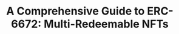 ---
title: "A Comprehensive Guide to ERC-6672: Multi-Redeemable NFTs"
description: "EIP-6672 introduces an extension to ERC-721 standard, with an added feature of the creation of Multi-Redeemable NFTs. Learn how these tokens enable redemption in multiple scenarios, expanding the utility of NFTs."
authors: ["@_BuildBear"]
tags: ["Smart Contracts", "Standards", "web3","Security","NFTs"]
languages: ["Solidity"]
url: "https://www.buildbear.io/blogs/erc6672"
dateAdded: 2024-02-16
level: "Intermediate"
---